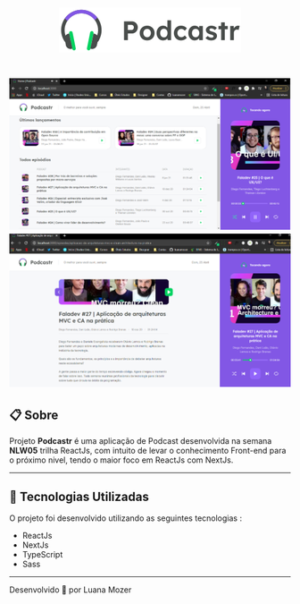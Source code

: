 <h1 align="center">
  <img src="./public/logo.svg">
</h1>

<h1>
<img src="./public/homePod.png">
<img src="./public/detailsEpisode.png">
</h1>

## 📋 Sobre

Projeto **Podcastr** é uma aplicação de Podcast desenvolvida na semana **NLW05** trilha ReactJs, com intuito de levar o conhecimento Front-end para o próximo nivel, tendo o maior foco em ReactJs com NextJs.

---

## 🚀 Tecnologias Utilizadas

O projeto foi desenvolvido utilizando as seguintes tecnologias :

- ReactJs
- NextJs
- TypeScript
- Sass

---

Desenvolvido 💜 por Luana Mozer

